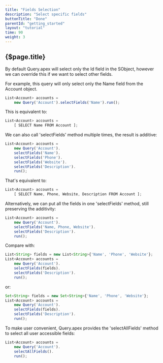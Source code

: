 ```yaml
---
title: "Fields Selection"
description: "Select specific fields"
buttonTitle: "Done"
parentId: "getting_started"
layout: "tutorial"
time: 90
weight: 3
---
```


## {$page.title}

By default Query.apex will select only the Id field in the SObject, however
we can override this if we want to select other fields.

For example, this query will only select only the Name field from the Account
object.

```javascript
List<Account> accounts =
    new Query('Account').selectFields('Name').run();
```

This is equivalent to:

```javascript
List<Account> accounts =
    [ SELECT Name FROM Account ];
```

We can also call 'selectFields' method multiple times, the result is additive:

```javascript
List<Account> accounts =
    new Query('Account').
    selectFields('Name').
    selectFields('Phone').
    selectFields('Website').
    selectFields('Description').
    run();
```

That's equivalent to:

```javascript
List<Account> accounts =
    [ SELECT Name, Phone, Website, Description FROM Account ];
```

Alternatively, we can put all the fields in one 'selectFields' method, still
preserving the additivity:

```javascript
List<Account> accounts =
    new Query('Account').
    selectFields('Name, Phone, Website').
    selectFields('Description').
    run();
```

Compare with:

```javascript
List<String> fields = new List<String>{'Name', 'Phone', 'Website'};
List<Account> accounts =
    new Query('Account').
    selectFields(fields).
    selectFields('Description').
    run();
```

or:

```javascript
Set<String> fields = new Set<String>{'Name', 'Phone', 'Website'};
List<Account> accounts =
    new Query('Account').
    selectFields(fields).
    selectFields('Description').
    run();
```

To make user convenient, Query.apex provides the 'selectAllFields' method to
select all user accessible fields:

```javascript
List<Account> accounts =
    new Query('Account').
    selectAllFields().
    run();
```
